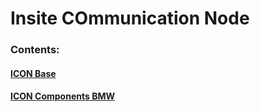 # Insite COmmunication Node

### Contents:
#### [ICON Base](ICON_Base.md)  
#### [ICON Components BMW](ICON_Components_BMW.md)  
